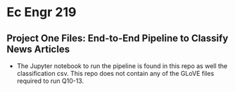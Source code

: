 # Ec Engr 219
## Project One Files: End-to-End Pipeline to Classify News Articles
- The Jupyter notebook to run the pipeline is found in this repo as well the classification csv. This repo does not contain any of the GLoVE files required to run Q10-13. 
